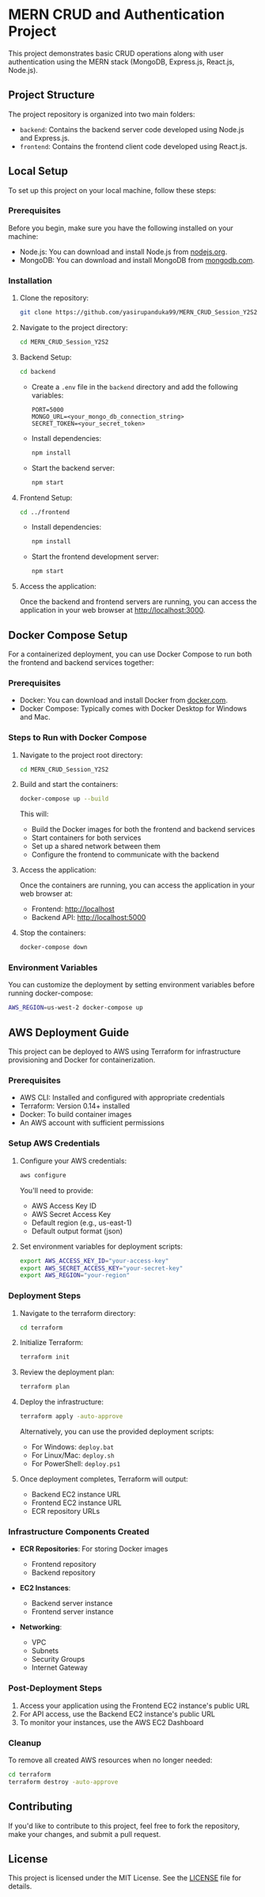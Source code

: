 # MERN CRUD and Authentication Project

This project demonstrates basic CRUD operations along with user authentication using the MERN stack (MongoDB, Express.js, React.js, Node.js).

## Project Structure

The project repository is organized into two main folders:

- `backend`: Contains the backend server code developed using Node.js and Express.js.
- `frontend`: Contains the frontend client code developed using React.js.

## Local Setup

To set up this project on your local machine, follow these steps:

### Prerequisites

Before you begin, make sure you have the following installed on your machine:

- Node.js: You can download and install Node.js from [nodejs.org](https://nodejs.org).
- MongoDB: You can download and install MongoDB from [mongodb.com](https://www.mongodb.com).

### Installation

1. Clone the repository:

    ```bash
    git clone https://github.com/yasirupanduka99/MERN_CRUD_Session_Y2S2.git
    ```

2. Navigate to the project directory:

    ```bash
    cd MERN_CRUD_Session_Y2S2
    ```

3. Backend Setup:

    ```bash
    cd backend
    ```

    - Create a `.env` file in the `backend` directory and add the following variables:

        ```
        PORT=5000
        MONGO_URL=<your_mongo_db_connection_string>
        SECRET_TOKEN=<your_secret_token>
        ```

    - Install dependencies:

        ```bash
        npm install
        ```

    - Start the backend server:

        ```bash
        npm start
        ```

4. Frontend Setup:

    ```bash
    cd ../frontend
    ```

    - Install dependencies:

        ```bash
        npm install
        ```

    - Start the frontend development server:

        ```bash
        npm start
        ```

5. Access the application:

    Once the backend and frontend servers are running, you can access the application in your web browser at [http://localhost:3000](http://localhost:3000).

## Docker Compose Setup

For a containerized deployment, you can use Docker Compose to run both the frontend and backend services together:

### Prerequisites

- Docker: You can download and install Docker from [docker.com](https://www.docker.com/products/docker-desktop/).
- Docker Compose: Typically comes with Docker Desktop for Windows and Mac.

### Steps to Run with Docker Compose

1. Navigate to the project root directory:

    ```bash
    cd MERN_CRUD_Session_Y2S2
    ```

2. Build and start the containers:

    ```bash
    docker-compose up --build
    ```

   This will:
   - Build the Docker images for both the frontend and backend services
   - Start containers for both services
   - Set up a shared network between them
   - Configure the frontend to communicate with the backend

3. Access the application:

   Once the containers are running, you can access the application in your web browser at:
   - Frontend: [http://localhost](http://localhost)
   - Backend API: [http://localhost:5000](http://localhost:5000)

4. Stop the containers:

    ```bash
    docker-compose down
    ```

### Environment Variables

You can customize the deployment by setting environment variables before running docker-compose:

```bash
AWS_REGION=us-west-2 docker-compose up
```

## AWS Deployment Guide

This project can be deployed to AWS using Terraform for infrastructure provisioning and Docker for containerization.

### Prerequisites

- AWS CLI: Installed and configured with appropriate credentials
- Terraform: Version 0.14+ installed
- Docker: To build container images
- An AWS account with sufficient permissions

### Setup AWS Credentials

1. Configure your AWS credentials:

    ```bash
    aws configure
    ```

   You'll need to provide:
   - AWS Access Key ID
   - AWS Secret Access Key
   - Default region (e.g., us-east-1)
   - Default output format (json)

2. Set environment variables for deployment scripts:

    ```bash
    export AWS_ACCESS_KEY_ID="your-access-key"
    export AWS_SECRET_ACCESS_KEY="your-secret-key"
    export AWS_REGION="your-region"
    ```

### Deployment Steps

1. Navigate to the terraform directory:

    ```bash
    cd terraform
    ```

2. Initialize Terraform:

    ```bash
    terraform init
    ```

3. Review the deployment plan:

    ```bash
    terraform plan
    ```

4. Deploy the infrastructure:

    ```bash
    terraform apply -auto-approve
    ```

   Alternatively, you can use the provided deployment scripts:

    - For Windows: `deploy.bat`
    - For Linux/Mac: `deploy.sh`
    - For PowerShell: `deploy.ps1`

5. Once deployment completes, Terraform will output:
   - Backend EC2 instance URL
   - Frontend EC2 instance URL
   - ECR repository URLs

### Infrastructure Components Created

- **ECR Repositories**: For storing Docker images
  - Frontend repository
  - Backend repository
  
- **EC2 Instances**:
  - Backend server instance
  - Frontend server instance
  
- **Networking**:
  - VPC
  - Subnets
  - Security Groups
  - Internet Gateway

### Post-Deployment Steps

1. Access your application using the Frontend EC2 instance's public URL
2. For API access, use the Backend EC2 instance's public URL
3. To monitor your instances, use the AWS EC2 Dashboard

### Cleanup

To remove all created AWS resources when no longer needed:

```bash
cd terraform
terraform destroy -auto-approve
```

## Contributing

If you'd like to contribute to this project, feel free to fork the repository, make your changes, and submit a pull request.

## License

This project is licensed under the MIT License. See the [LICENSE](LICENSE) file for details.
